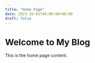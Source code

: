 ```yaml
---
title: "Home Page"
date: 2023-10-01T00:00:00+08:00
draft: false
---
```


# Welcome to My Blog

This is the home page content.
